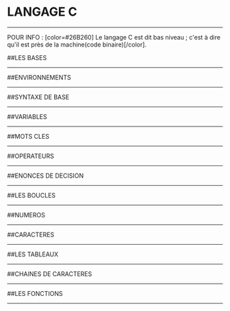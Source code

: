 # LANGAGE C
____________

POUR INFO : [color=#26B260] Le langage C est dit bas niveau ; c'est à dire qu'il est près de la machine(code binaire)[/color].

##LES BASES
___________

##ENVIRONNEMENTS
________________

##SYNTAXE DE BASE
_________________

##VARIABLES
___________

##MOTS CLES
___________

##OPERATEURS
____________

##ENONCES DE DECISION
_____________________

##LES BOUCLES
_____________

##NUMEROS
_________

##CARACTERES
____________

##LES TABLEAUX
______________

##CHAINES DE CARACTERES
_______________________

##LES FONCTIONS
_______________